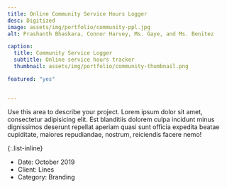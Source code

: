 ```yaml
---
title: Online Community Service Hours Logger
desc: Digitized 
image: assets/img/portfolio/community-ppl.jpg
alt: Prashanth Bhaskara, Connor Harvey, Ms. Gaye, and Ms. Benitez

caption: 
  title: Community Service Logger
  subtitle: Online service hours tracker
  thumbnail: assets/img/portfolio/community-thumbnail.png

featured: "yes"


---
```

Use this area to describe your project. Lorem ipsum dolor sit amet, consectetur adipisicing elit. Est blanditiis dolorem culpa incidunt minus dignissimos deserunt repellat aperiam quasi sunt officia expedita beatae cupiditate, maiores repudiandae, nostrum, reiciendis facere nemo!

{:.list-inline}
- Date: October 2019
- Client: Lines
- Category: Branding

